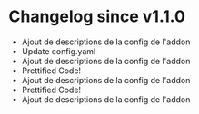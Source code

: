 # Changelog since v1.1.0
- Ajout de descriptions de la config de l'addon 
- Update config.yaml 
- Ajout de descriptions de la config de l'addon 
- Prettified Code! 
- Ajout de descriptions de la config de l'addon 
- Prettified Code! 
- Ajout de descriptions de la config de l'addon 
